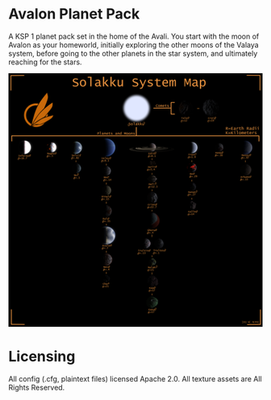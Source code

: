 # Avalon Planet Pack
A KSP 1 planet pack set in the home of the Avali. You start with the moon of Avalon as your homeworld, initially exploring the other moons of the Valaya system, before going to the other planets in the star system, and ultimately reaching for the stars.

<html>
<img src="https://raw.githubusercontent.com/89Mods/AvalonPlanetPack/main/docs/DisplayImage2.png" />
</html>

# Licensing
All config (.cfg, plaintext files) licensed Apache 2.0.
All texture assets are All Rights Reserved.
